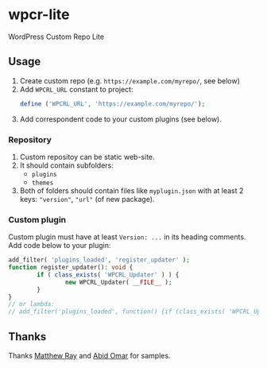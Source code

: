 # wpcr-lite

WordPress Custom Repo Lite

## Usage

1. Create custom repo (e.g. `https://example.com/myrepo/`, see below)
1. Add `WPCRL_URL` constant to project:
   ```php
   define ('WPCRL_URL', 'https://example.com/myrepo/');
   ```
1. Add correspondent code to your custom plugins (see below).

### Repository

1. Custom repositoy can be static web-site.
2. It should contain subfolders:
   - `plugins`
   - `themes`
1. Both of folders should contain files like `myplugin.json` with at least 2 keys: `"version"`, `"url"` (of new package).

### Custom plugin

Custom plugin must have at least `Version: ...` in its heading comments.
Add code below to your plugin:

```php
add_filter( 'plugins_loaded', 'register_updater' );
function register_updater(): void {
        if ( class_exists( 'WPCRL_Updater' ) ) {
                new WPCRL_Updater( __FILE__ );
        }
}
// or lambda:
// add_filter('plugins_loaded', function() {if (class_exists( 'WPCRL_Updater' )) new WPCRL_Updater( __FILE__ );});
```

## Thanks

Thanks [Matthew Ray](https://github.com/rayman813/smashing-updater-plugin) and [Abid Omar](https://github.com/omarabid/Self-Hosted-WordPress-Plugin-repository) for samples.
